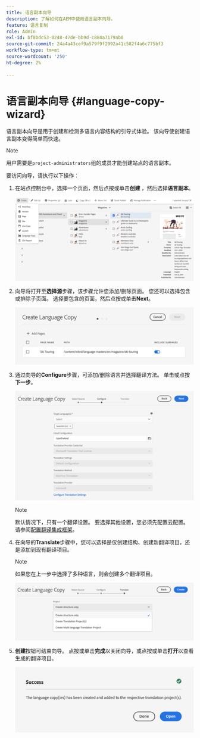 ```yaml
---
title: 语言副本向导
description: 了解如何在AEM中使用语言副本向导。
feature: 语言复制
role: Admin
exl-id: bf8bdc53-0248-47de-bb9d-c884a7179ab0
source-git-commit: 24a4a43cef9a579f9f2992a41c582f4a6c775bf3
workflow-type: tm+mt
source-wordcount: '250'
ht-degree: 2%

---
```


# 语言副本向导 {#language-copy-wizard}

语言副本向导是用于创建和检测多语言内容结构的引导式体验。 该向导使创建语言副本变得简单而快速。

>[!NOTE]
>
>用户需要是`project-administrators`组的成员才能创建站点的语言副本。

要访问向导，请执行以下操作：

1. 在站点控制台中，选择一个页面，然后点按或单击&#x200B;**创建** ，然后选择&#x200B;**语言副本**。

   ![从向导创建语言副本](../assets/language-copy-wizard.png)

1. 向导将打开至&#x200B;**选择源**&#x200B;步骤，该步骤允许您添加/删除页面。 您还可以选择包含或排除子页面。 选择要包含的页面，然后点按或单击&#x200B;**Next**。

   ![使用向导添加页面](../assets/language-copy-wizard-add-pages.png)

1. 通过向导的&#x200B;**Configure**&#x200B;步骤，可添加/删除语言并选择翻译方法。 单击或点按&#x200B;**下一步**。

   ![配置向导步骤](../assets/language-copy-wizard-configure.png)

   >[!NOTE]
   >
   >默认情况下，只有一个翻译设置。 要选择其他设置，您必须先配置云配置。 请参阅[配置翻译集成框架](integration-framework.md)。

1. 在向导的&#x200B;**Translate**&#x200B;步骤中，您可以选择是仅创建结构、创建新翻译项目，还是添加到现有翻译项目。

   >[!NOTE]
   >
   >如果您在上一步中选择了多种语言，则会创建多个翻译项目。

   ![向导的翻译步骤](../assets/language-copy-wizard-translate.png)

1. **创建**&#x200B;按钮可结束向导。 点按或单击&#x200B;**完成**&#x200B;以关闭向导，或点按或单击&#x200B;**打开**&#x200B;以查看生成的翻译项目。

   ![结束向导](../assets/language-copy-wizard-done.png)
